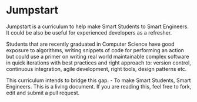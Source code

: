 Jumpstart
=======================

Jumpstart is a curriculum to help make Smart Students to Smart Engineers. It could be also be useful for experienced developers as a refresher.

Students that are recently graduated in Computer Science have good exposure to algorithms, writing snippets of code for performing an action but could use a primer on writing real world maintainable complex software in quick iterations with best practices and right approach to: version control, continuous integration, agile development, right tools, design patterns etc.

This curriculum intends to bridge this gap. - To make Smart Students, Smart Engineers. This is a living document. If you are reading this, feel free to fork, edit and submit a pull request.